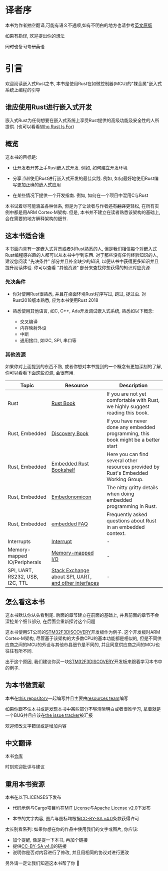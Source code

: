 # 译者序

本书为作者抽空翻译,可能有语义不通顺,如有不明白的地方也请参考[英文原版](https://rust-embedded.github.io/book/#introduction)

如果有勘误, 欢迎提出你的想法

~~同时也复习考研英语~~

# 引言

欢迎阅读嵌入式Rust之书, 本书是使用Rust在如微控制器(MCU)的"裸金属"嵌入式系统上编程的引导

## 谁应使用Rust进行嵌入式开发

嵌入式Rust为任何想要在嵌入式系统上享受Rust提供的高级功能及安全性的人所提供.
(也可以看看[Who Rust Is For](https://doc.rust-lang.org/book/ch00-00-introduction.html))

## 概览

这本书的目标是:

* 让开发者开苏上手Rust嵌入式开发. 例如, 如何建立开发环境

* 分享*当前*使用Rust进行嵌入式开发的最佳实践. 例如, 如何最好地使用Rust编写更加正确的嵌入式应用

* 在某些情况下提供一个开发指南. 例如, 如何在一个项目中混用C与Rust

本书试着尽可能涵盖各种体系, 但是为了让读者与作者~~还有翻译~~更轻松, 在所有实例中都是用ARM Cortex-M架构. 
但是, 本书并不建立在读者熟悉该架构的基础上, 会在需要的地方解释架构的细节. 

## 这本书适合谁

本书面向具有一定嵌入式背景或者对Rust熟悉的人, 但是我们相信每个对嵌入式Rust编程感兴趣的人都可以从本书中学到东西. 
对于那些没有任何经验知识的人, 建议您阅读 "先决条件" 部分并且补全缺少的知识, 以便从书中获得更多知识并且提升阅读体验. 
你可以查看 "其他资源" 部分来查找你想获得的知识对应资源.

### 先决条件

* 你对使用Rust很熟悉, 并且在桌面环境Rust程序写过, 跑过, 捉过虫. 
对Rust2018版本熟悉, 应为本书使用Rust 2018

* 熟悉使用其他语言, 如C, C++, Ada开发调试嵌入式系统, 熟悉如以下概念: 
  * 交叉编译
  * 内存映射外设
  * 中断
  * 通用接口, 如I2C, SPI, 串口等

### 其他资源

如果你对上面提到的东西不熟, 或者你想对本书提到的一个概念有更加深刻的了解, 你可以看看下面这些资源, 会很有用.


| Topic        | Resource | Description |
|--------------|----------|-------------|
| Rust         | [Rust Book](https://doc.rust-lang.org/book/) | If you are not yet comfortable with Rust, we highly suggest reading this book. |
| Rust, Embedded | [Discovery Book](https://docs.rust-embedded.org/discovery/) | If you have never done any embedded programming, this book might be a better start |
| Rust, Embedded | [Embedded Rust Bookshelf](https://docs.rust-embedded.org) | Here you can find several other resources provided by Rust's Embedded Working Group. |
| Rust, Embedded | [Embedonomicon](https://docs.rust-embedded.org/embedonomicon/) | The nitty gritty details when doing embedded programming in Rust. |
| Rust, Embedded | [embedded FAQ](https://docs.rust-embedded.org/faq.html) | Frequently asked questions about Rust in an embedded context. |
| Interrupts | [Interrupt](https://en.wikipedia.org/wiki/Interrupt) | - |
| Memory-mapped IO/Peripherals | [Memory-mapped I/O](https://en.wikipedia.org/wiki/Memory-mapped_I/O) | - |
| SPI, UART, RS232, USB, I2C, TTL | [Stack Exchange about SPI, UART, and other interfaces](https://electronics.stackexchange.com/questions/37814/usart-uart-rs232-usb-spi-i2c-ttl-etc-what-are-all-of-these-and-how-do-th) | - |

## 怎么看这本书

这本书默认你从头看到尾. 后面的章节建立在前面的基础上, 并且前面的章节不会深挖某个细节部分, 在后面会重新探讨这个问题

这本书使用ST公司的[STM32F3DISCOVERY]开发板作为例子. 
这个开发板时ARM Cortex-M架构, 尽管基于该架构的大多数CPU的基本功能都是相似的, 但是不同供应商之间的MCU的外设与其他市县细节是不同的, 并且同意供应商之间的MCU也往往有所不同.

出于这个原因, 我们建议你买一块[STM32F3DISCOVERY]开发板来跟着学习本书中的例子.

[STM32F3DISCOVERY]: http://www.st.com/en/evaluation-tools/stm32f3discovery.html

## 为本书做贡献

本书在[this repository]一起编写并且主要由[resources team]编写

[this repository]: https://github.com/rust-embedded/book
[resources team]: https://github.com/rust-embedded/wg#the-resources-team

如果你跟不住本书或是发现本书中某些部分不够清晰明白或者很难学习, 拿着就是一个BUG并且应该在[the issue tracker]被汇报

[the issue tracker]: https://github.com/rust-embedded/book/issues/

欢迎修改文字错误或是增加内容

## 中文翻译

本书[仓库](https://github.com/Logiase/The-Embedded-Rust-Book-CN)

时刻欢迎批评与建议

## 重用本书资源

本书在以下LICENSES下发布

* 代码示例与Cargo项目均在[MIT License]与[Apache License v2.0]下发布


* 本书的文字内容, 图片与图标均根据[CC-BY-SA v4.0]条款获得许可

[MIT License]: https://opensource.org/licenses/MIT
[Apache License v2.0]: http://www.apache.org/licenses/LICENSE-2.0
[CC-BY-SA v4.0]: https://creativecommons.org/licenses/by-sa/4.0/legalcode

太长别看系列: 如果你想在你的作品中使用我们的文字或图片, 你应该:

* 加个提醒, 像是提一下本书, 再加个链接
* 提供[CC-BY-SA v4.0]的链接
* 说明你是否对内容进行了修改, 并且用相同的协议对进行更改

另外请一定让我们知道这本书帮了你 :gift:

